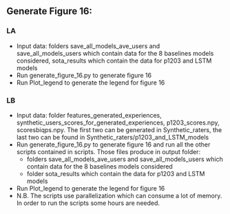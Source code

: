 ## Generate Figure 16:

### LA
* Input data: folders save_all_models_ave_users and save_all_models_users which contain data for the 8 baselines models considered, sota_results which contain the data for p1203 and LSTM models
* Run generate_figure_16.py to generate figure 16
* Run Plot_legend to generate the legend for figure 16

### LB
* Input data: folder features_generated_experiences, synthetic_users_scores_for_generated_experiences, p1203_scores.npy, scoresbiqps.npy. The first two can be generated in Synthetic_raters, the last two can be found in Synthetic_raters/p1203_and_LSTM_models 
* Run generate_figure_16.py to generate figure 16 and run all the other scripts contained in scripts. Those files produce in output folder:
  * folders save_all_models_ave_users and save_all_models_users which contain data for the 8 baselines models considered
  * folder sota_results which contain the data for p1203 and LSTM models
* Run Plot_legend to generate the legend for figure 16
* N.B. The scripts use parallelization which can consume a lot of memory. In order to run the scripts some hours are needed. 

